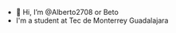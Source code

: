 - 👋 Hi, I’m @Alberto2708 or Beto
- I'm a student at Tec de Monterrey Guadalajara

<!---
Alberto2708/Alberto2708 is a ✨ special ✨ repository because its `README.md` (this file) appears on your GitHub profile.
You can click the Preview link to take a look at your changes.
--->
